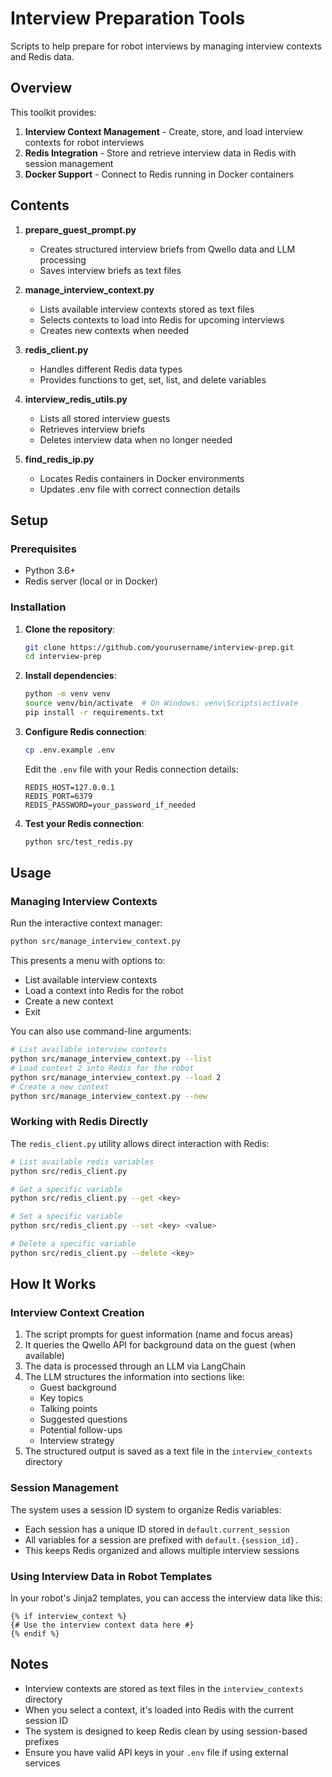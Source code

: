 # Interview Preparation Tools

Scripts to help prepare for robot interviews by managing interview contexts and Redis data.

## Overview

This toolkit provides:

1. **Interview Context Management** - Create, store, and load interview contexts for robot interviews
2. **Redis Integration** - Store and retrieve interview data in Redis with session management
3. **Docker Support** - Connect to Redis running in Docker containers

## Contents

1. **prepare_guest_prompt.py**  
   - Creates structured interview briefs from Qwello data and LLM processing
   - Saves interview briefs as text files

2. **manage_interview_context.py**  
   - Lists available interview contexts stored as text files
   - Selects contexts to load into Redis for upcoming interviews
   - Creates new contexts when needed

3. **redis_client.py**  
   - Handles different Redis data types
   - Provides functions to get, set, list, and delete variables

4. **interview_redis_utils.py**  
   - Lists all stored interview guests
   - Retrieves interview briefs
   - Deletes interview data when no longer needed

5. **find_redis_ip.py**
   - Locates Redis containers in Docker environments
   - Updates .env file with correct connection details

## Setup

### Prerequisites

- Python 3.6+
- Redis server (local or in Docker)

### Installation

1. **Clone the repository**:
   ```bash
   git clone https://github.com/yourusername/interview-prep.git
   cd interview-prep
   ```

2. **Install dependencies**:
   ```bash
   python -m venv venv
   source venv/bin/activate  # On Windows: venv\Scripts\activate
   pip install -r requirements.txt
   ```

3. **Configure Redis connection**:
   ```bash
   cp .env.example .env
   ```
   
   Edit the `.env` file with your Redis connection details:
   ```
   REDIS_HOST=127.0.0.1
   REDIS_PORT=6379
   REDIS_PASSWORD=your_password_if_needed
   ```

4. **Test your Redis connection**:
   ```bash
   python src/test_redis.py
   ```

## Usage

### Managing Interview Contexts

Run the interactive context manager:

```bash
python src/manage_interview_context.py
```


This presents a menu with options to:
- List available interview contexts
- Load a context into Redis for the robot
- Create a new context
- Exit

You can also use command-line arguments:
```bash
# List available interview contexts
python src/manage_interview_context.py --list
# Load context 2 into Redis for the robot
python src/manage_interview_context.py --load 2
# Create a new context
python src/manage_interview_context.py --new
```


### Working with Redis Directly

The `redis_client.py` utility allows direct interaction with Redis:

```bash
# List available redis variables
python src/redis_client.py

# Get a specific variable
python src/redis_client.py --get <key>

# Set a specific variable
python src/redis_client.py --set <key> <value>

# Delete a specific variable
python src/redis_client.py --delete <key>
```


## How It Works

### Interview Context Creation

1. The script prompts for guest information (name and focus areas)
2. It queries the Qwello API for background data on the guest (when available)
3. The data is processed through an LLM via LangChain
4. The LLM structures the information into sections like:
   - Guest background
   - Key topics
   - Talking points
   - Suggested questions
   - Potential follow-ups
   - Interview strategy
5. The structured output is saved as a text file in the `interview_contexts` directory

### Session Management

The system uses a session ID system to organize Redis variables:
- Each session has a unique ID stored in `default.current_session`
- All variables for a session are prefixed with `default.{session_id}.`
- This keeps Redis organized and allows multiple interview sessions

### Using Interview Data in Robot Templates

In your robot's Jinja2 templates, you can access the interview data like this:
```jinja
{% if interview_context %}
{# Use the interview context data here #}
{% endif %}
```


## Notes

- Interview contexts are stored as text files in the `interview_contexts` directory
- When you select a context, it's loaded into Redis with the current session ID
- The system is designed to keep Redis clean by using session-based prefixes
- Ensure you have valid API keys in your `.env` file if using external services
